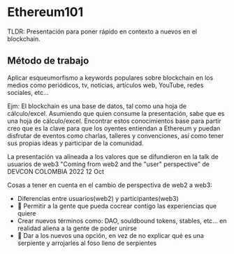 # Ethereum101
TLDR: Presentación para poner rápido en contexto a nuevos en el blockchain.

## Método de trabajo
Aplicar esqueumorfismo a keywords populares sobre blockchain en los medios como periódicos, tv, noticias, artículos web, YouTube, redes sociales, etc...

Ejm: El blockchain es una base de datos, tal como una hoja de cálculo/excel. Asumiendo que quien consume la presentación, sabe que es una hoja de cálculo/excel. Encontrar estos conocimientos base para partir creo que es la clave para que los oyentes entiendan a Ethereum y puedan disfrutar de eventos como charlas, talleres y convenciones, así como tener sus propias ideas y  participar de la comunidad.

La presentación va alineada a los valores que se difundieron en la talk de usuarios de web3 "Coming from web2 and the "user" perspective" de DEVCON COLOMBIA 2022 12 Oct

Cosas a tener en cuenta en el cambio de perspectiva de web2 a web3:
- Diferencias entre usuarios(web2) y participantes(web3)
- 🍻 Permitir a la gente que pueda cocrear contigo las experiencias que quiere
- Crear nuevos términos como: DAO, souldbound tokens, stables, etc... en realidad aliena a la gente de poder unirse
- 🧱 Dar a los nuevos una opción, en vez de no explicar qué es una serpiente y arrojarles al foso lleno de serpientes
